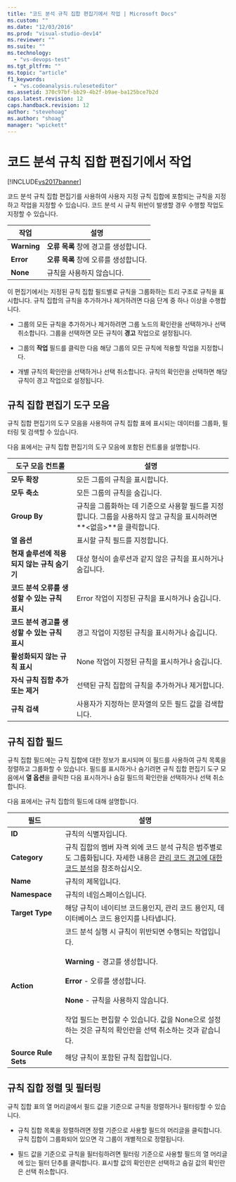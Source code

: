 ```yaml
---
title: "코드 분석 규칙 집합 편집기에서 작업 | Microsoft Docs"
ms.custom: ""
ms.date: "12/03/2016"
ms.prod: "visual-studio-dev14"
ms.reviewer: ""
ms.suite: ""
ms.technology: 
  - "vs-devops-test"
ms.tgt_pltfrm: ""
ms.topic: "article"
f1_keywords: 
  - "vs.codeanalysis.ruleseteditor"
ms.assetid: 370c97bf-bb29-4b2f-b9ae-ba125bce7b2d
caps.latest.revision: 12
caps.handback.revision: 12
author: "stevehoag"
ms.author: "shoag"
manager: "wpickett"
---
```

# 코드 분석 규칙 집합 편집기에서 작업
[!INCLUDE[vs2017banner](../code-quality/includes/vs2017banner.md)]

코드 분석 규칙 집합 편집기를 사용하여 사용자 지정 규칙 집합에 포함되는 규칙을 지정하고 작업을 지정할 수 있습니다.  코드 분석 시 규칙 위반이 발생할 경우 수행할 작업도 지정할 수 있습니다.  
  
|작업|설명|  
|--------|--------|  
|**Warning**|**오류 목록** 창에 경고를 생성합니다.|  
|**Error**|**오류 목록** 창에 오류를 생성합니다.|  
|**None**|규칙을 사용하지 않습니다.|  
  
 이 편집기에서는 지정된 규칙 집합 필드별로 규칙을 그룹화하는 트리 구조로 규칙을 표시합니다.  규칙 집합의 규칙을 추가하거나 제거하려면 다음 단계 중 하나 이상을 수행합니다.  
  
-   그룹의 모든 규칙을 추가하거나 제거하려면 그룹 노드의 확인란을 선택하거나 선택 취소합니다.  그룹을 선택하면 모든 규칙이 **경고** 작업으로 설정됩니다.  
  
-   그룹의 **작업** 필드를 클릭한 다음 해당 그룹의 모든 규칙에 적용할 작업을 지정합니다.  
  
-   개별 규칙의 확인란을 선택하거나 선택 취소합니다.  규칙의 확인란을 선택하면 해당 규칙이 경고 작업으로 설정됩니다.  
  
## 규칙 집합 편집기 도구 모음  
 규칙 집합 편집기의 도구 모음을 사용하여 규칙 집합 표에 표시되는 데이터를 그룹화, 필터링 및 검색할 수 있습니다.  
  
 다음 표에서는 규칙 집합 편집기의 도구 모음에 포함된 컨트롤을 설명합니다.  
  
|도구 모음 컨트롤|설명|  
|---------------|--------|  
|**모두 확장**|모든 그룹의 규칙을 표시합니다.|  
|**모두 축소**|모든 그룹의 규칙을 숨깁니다.|  
|**Group By**|규칙을 그룹화하는 데 기준으로 사용할 필드를 지정합니다.  그룹을 사용하지 않고 규칙을 표시하려면 **\<없음\>**을 클릭합니다.|  
|**열 옵션**|표시할 규칙 필드를 지정합니다.|  
|**현재 솔루션에 적용되지 않는 규칙 숨기기**|대상 형식이 솔루션과 같지 않은 규칙을 표시하거나 숨깁니다.|  
|**코드 분석 오류를 생성할 수 있는 규칙 표시**|Error 작업이 지정된 규칙을 표시하거나 숨깁니다.|  
|**코드 분석 경고를 생성할 수 있는 규칙 표시**|경고 작업이 지정된 규칙을 표시하거나 숨깁니다.|  
|**활성화되지 않는 규칙 표시**|None 작업이 지정된 규칙을 표시하거나 숨깁니다.|  
|**자식 규칙 집함 추가 또는 제거**|선택된 규칙 집합의 규칙을 추가하거나 제거합니다.|  
|**규칙 검색**|사용자가 지정하는 문자열의 모든 필드 값을 검색합니다.|  
  
## 규칙 집합 필드  
 규칙 집합 필드에는 규칙 집합에 대한 정보가 표시되며 이 필드를 사용하여 규칙 목록을 정렬하고 그룹화할 수 있습니다.  필드를 표시하거나 숨기려면 규칙 집합 편집기 도구 모음에서 **열 옵션**을 클릭한 다음 표시하거나 숨길 필드의 확인란을 선택하거나 선택 취소합니다.  
  
 다음 표에서는 규칙 집합의 필드에 대해 설명합니다.  
  
|필드|설명|  
|--------|--------|  
|**ID**|규칙의 식별자입니다.|  
|**Category**|규칙 집합의 멤버 자격 외에 코드 분석 규칙은 범주별로도 그룹화됩니다.  자세한 내용은 [관리 코드 경고에 대한 코드 분석](../code-quality/code-analysis-for-managed-code-warnings.md)을 참조하십시오.|  
|**Name**|규칙의 제목입니다.|  
|**Namespace**|규칙의 네임스페이스입니다.|  
|**Target Type**|해당 규칙이 네이티브 코드용인지, 관리 코드 용인지, 데이터베이스 코드 용인지를 나타냅니다.|  
|**Action**|코드 분석 실행 시 규칙이 위반되면 수행되는 작업입니다.<br /><br /> **Warning** \- 경고를 생성합니다.<br /><br /> **Error** \- 오류를 생성합니다.<br /><br /> **None** \- 규칙을 사용하지 않습니다.<br /><br /> 작업 필드는 편집할 수 있습니다.  값을 None으로 설정하는 것은 규칙의 확인란을 선택 취소하는 것과 같습니다.|  
|**Source Rule Sets**|해당 규칙이 포함된 규칙 집합입니다.|  
  
## 규칙 집합 정렬 및 필터링  
 규칙 집합 표의 열 머리글에서 필드 값을 기준으로 규칙을 정렬하거나 필터링할 수 있습니다.  
  
-   규칙 집합 목록을 정렬하려면 정렬 기준으로 사용할 필드의 머리글을 클릭합니다.  규칙 집합이 그룹화되어 있으면 각 그룹이 개별적으로 정렬됩니다.  
  
-   필드 값을 기준으로 규칙을 필터링하려면 필터링 기준으로 사용할 필드의 열 머리글에 있는 필터 단추를 클릭합니다.  표시할 값의 확인란은 선택하고 숨길 값의 확인란은 선택 취소합니다.